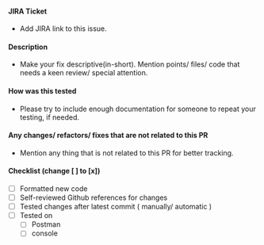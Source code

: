 #### JIRA Ticket

- Add JIRA link to this issue.

#### Description

- Make your fix descriptive(in-short). Mention points/ files/ code that needs a keen review/ special attention.

#### How was this tested

- Please try to include enough documentation for someone to repeat your testing, if needed.

#### Any changes/ refactors/ fixes that are not related to this PR

- Mention any thing that is not related to this PR for better tracking.

#### Checklist (change [ ] to [x])

- [ ] Formatted new code
- [ ] Self-reviewed Github references for changes
- [ ] Tested changes after latest commit ( manually/ automatic )
- [ ] Tested on
  - [ ] Postman
  - [ ] console
